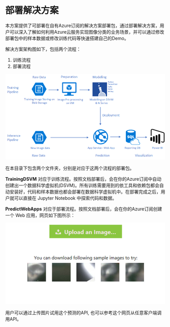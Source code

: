 # 部署解决方案
本方案提供了可部署在自有Azure订阅的解决方案部署包，通过部署解决方案，用户可以深入了解如何利用Azure云服务实现图像分类的业务场景，并可以通过修改部署包中的样本数据或修改训练代码等快速搭建自己的Demo。

解决方案架构图如下，包括两个流程：
1. 训练流程
2. 部署流程

![ImageClassification Architecture](ImageClassificationArch.png "Architecture")

在本目录下包含两个文件夹，分别是对应于这两个流程的部署包。

**TrainingDSVM** 对应于训练流程。按照文档部署后，会在你的Azure订阅中自动创建出一个数据科学虚拟机(DSVM)。所有训练需要用到的依工具和依赖包都会自动安装好，代码和样本数据也都会部署在数据科学虚拟机中。在部署完成之后，用户就可以直接在 Jupyter Notebook 中探索代码和数据。


**PredictWebApps** 对应于部署流程。按照文档部署后，会在你的Azure订阅创建一个 Web 应用，网页如下图所示：

 ![WebPage](PredictWebApps/webPage.png "Web Page")

用户可以通过上传图片试用这个预测的API, 也可以参考这个网页从任意客户端调用API。

